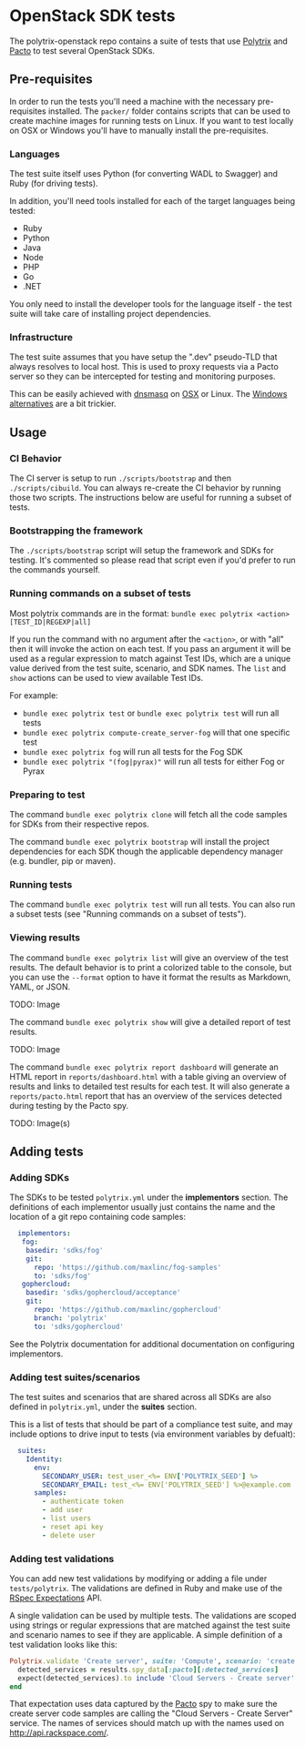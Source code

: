 # OpenStack SDK tests

The polytrix-openstack repo contains a suite of tests that use [Polytrix](https://github.com/rackerlabs/polytrix) and [Pacto](https://github.com/thoughtworks/pacto) to test several OpenStack SDKs.

## Pre-requisites

In order to run the tests you'll need a machine with the necessary pre-requisites installed. The `packer/` folder contains scripts that can be used to create machine images for running tests on Linux. If you want to test locally on OSX or Windows you'll have to manually install the pre-requisites.

### Languages

The test suite itself uses Python (for converting WADL to Swagger) and Ruby (for driving tests).

In addition, you'll need tools installed for each of the target languages being tested:
- Ruby
- Python
- Java
- Node
- PHP
- Go
- .NET

You only need to install the developer tools for the language itself - the test suite will take care of installing project dependencies.

### Infrastructure

The test suite assumes that you have setup the ".dev" pseudo-TLD that always resolves to local host. This is used to proxy requests via a Pacto server so they can be intercepted for testing and monitoring purposes.

This can be easily achieved with [dnsmasq](http://www.thekelleys.org.uk/dnsmasq/doc.html) on [OSX](http://passingcuriosity.com/2013/dnsmasq-dev-osx/) or Linux. The [Windows alternatives](http://serverfault.com/questions/539591/how-to-resolve-all-dev-domains-to-localhost-on-windows) are a bit trickier.

## Usage

### CI Behavior

The CI server is setup to run `./scripts/bootstrap` and then `./scripts/cibuild`. You can always re-create the CI behavior by running those two scripts. The instructions below are useful for running a subset of tests.

### Bootstrapping the framework

The `./scripts/bootstrap` script will setup the framework and SDKs for testing. It's commented so please read that script even if you'd prefer to run the commands yourself.

### Running commands on a subset of tests

Most polytrix commands are in the format:
`bundle exec polytrix <action> [TEST_ID|REGEXP|all]`

If you run the command with no argument after the `<action>`, or with "all" then it will invoke the action on each test. If you pass an argument it will be used as a regular expression to match against Test IDs, which are a unique value derived from the test suite, scenario, and SDK names. The `list` and `show` actions can be used to view available Test IDs.

For example:
  - `bundle exec polytrix test` or `bundle exec polytrix test` will run all tests
  - `bundle exec polytrix compute-create_server-fog` will that one specific test
  - `bundle exec polytrix fog` will run all tests for the Fog SDK
  - `bundle exec polytrix "(fog|pyrax)"` will run all tests for either Fog or Pyrax

### Preparing to test

The command `bundle exec polytrix clone` will fetch all the code samples for SDKs from their respective repos.

The command `bundle exec polytrix bootstrap` will install the project dependencies for each SDK though the applicable dependency manager (e.g. bundler, pip or maven).

### Running tests

The command `bundle exec polytrix test` will run all tests. You can also run a subset tests (see "Running commands on a subset of tests").

### Viewing results

The command `bundle exec polytrix list` will give an overview of the test results. The default behavior is to print a colorized table to the console, but you can use the `--format` option to have it format the results as Markdown, YAML, or JSON.

TODO: Image

The command `bundle exec polytrix show` will give a detailed report of test results.

TODO: Image

The command `bundle exec polytrix report dashboard` will generate an HTML report in `reports/dashboard.html` with a table giving an overview of results and links to detailed test results for each test. It will also generate a `reports/pacto.html` report that has an overview of the services detected during testing by the Pacto spy.

TODO: Image(s)

## Adding tests

### Adding SDKs

The SDKs to be tested `polytrix.yml` under the **implementors** section. The definitions of each implementor usually just contains the name and the location of a git repo containing code samples:

```yaml
  implementors:
   fog:
    basedir: 'sdks/fog'
    git:
      repo: 'https://github.com/maxlinc/fog-samples'
      to: 'sdks/fog'
   gophercloud:
    basedir: 'sdks/gophercloud/acceptance'
    git:
      repo: 'https://github.com/maxlinc/gophercloud'
      branch: 'polytrix'
      to: 'sdks/gophercloud'
```

See the Polytrix documentation for additional documentation on configuring implementors.

### Adding test suites/scenarios

The test suites and scenarios that are shared across all SDKs are also defined in `polytrix.yml`, under the **suites** section.

This is a list of tests that should be part of a compliance test suite, and may include options to drive input to tests (via environment variables by defualt):

```yaml
  suites:
    Identity:
      env:
        SECONDARY_USER: test_user_<%= ENV['POLYTRIX_SEED'] %>
        SECONDARY_EMAIL: test_<%= ENV['POLYTRIX_SEED'] %>@example.com
      samples:
        - authenticate token
        - add user
        - list users
        - reset api key
        - delete user
```

### Adding test validations

You can add new test validations by modifying or adding a file under `tests/polytrix`. The validations are defined in Ruby and make use of the [RSpec Expectations](https://relishapp.com/rspec/rspec-expectations/docs) API.

A single validation can be used by multiple tests. The validations are scoped using strings or regular expressions that are matched against the test suite and scenario names to see if they are applicable. A simple definition of a test validation looks like this:

```ruby
Polytrix.validate 'Create server', suite: 'Compute', scenario: 'create server' do |results|
  detected_services = results.spy_data[:pacto][:detected_services]
  expect(detected_services).to include 'Cloud Servers - Create server'
end
```

That expectation uses data captured by the [Pacto](https://github.com/thoughtworks/pacto) spy to make sure the create server code samples are calling the "Cloud Servers - Create Server" service. The names of services should match up with the names used on http://api.rackspace.com/.
